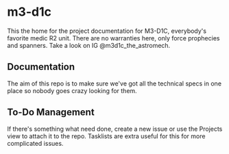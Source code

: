 # m3-d1c
This the home for the project documentation for M3-D1C, everybody's favorite medic R2 unit. There are no warranties here, only force prophecies and spanners. Take a look on IG @m3d1c_the_astromech.

## Documentation
The aim of this repo is to make sure we've got all the technical specs in one place so nobody goes crazy looking for them.

## To-Do Management
If there's something what need done, create a new issue or use the Projects view to attach it to the repo. Tasklists are extra useful for this for more complicated issues.


